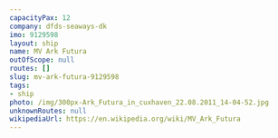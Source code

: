 ```yaml
---
capacityPax: 12
company: dfds-seaways-dk
imo: 9129598
layout: ship
name: MV Ark Futura
outOfScope: null
routes: []
slug: mv-ark-futura-9129598
tags:
- ship
photo: /img/300px-Ark_Futura_in_cuxhaven_22.08.2011_14-04-52.jpg
unknownRoutes: null
wikipediaUrl: https://en.wikipedia.org/wiki/MV_Ark_Futura
---
```

